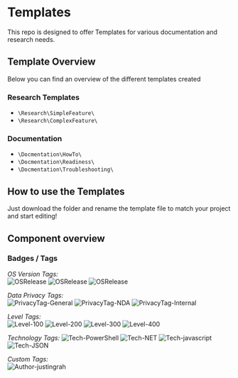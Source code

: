 # Templates
This repo is designed to offer Templates for various documentation and research needs.

## Template Overview
Below you can find an overview of the different templates created

### Research Templates
* `\Research\SimpleFeature\`
* `\Research\ComplexFeature\`

### Documentation
* `\Docmentation\HowTo\`
* `\Docmentation\Readiness\`
* `\Docmentation\Troubleshooting\`

## How to use the Templates
Just download the folder and rename the template file to match your project and start editing!

## Component overview

### **Badges / Tags**
*OS Version Tags:*<br>
![OSRelease][badge-osrelease-22h2]
![OSRelease][badge-osrelease-21h2]
![OSRelease][badge-osrelease-21h1]

*Data Privacy Tags:*<br>
![PrivacyTag-General][badge-privacy-general]
![PrivacyTag-NDA][badge-privacy-nda]
![PrivacyTag-Internal][badge-privacy-internal]

*Level Tags:*<br>
![Level-100][badge-level-100]
![Level-200][badge-level-200]
![Level-300][badge-level-300]
![Level-400][badge-level-400]

*Technology Tags:*
![Tech-PowerShell][technology-powershell]
![Tech-NET][technology-net]
![Tech-javascript][technology-javascript]
![Tech-JSON][technology-json]

*Custom Tags:*<br>
![Author-justingrah][badge-author]



<!-- ===========[PAGE END]=========== --->
<!-- 
====
Badge Assets 
====
-->

<!-- Author Badge -->
[badge-author]: https://img.shields.io/badge/Author-YOURNAMEHERE-brightgreen?style=flat-square&logo=microsoft

<!-- OS Release Tags -->
[badge-osrelease-22h2]: https://img.shields.io/badge/OS%20Release-22H2-brightgreen?style=flat-square&logo=microsoftazure


[badge-osrelease-21h2]: https://img.shields.io/badge/OS%20Release-21H2-yellow?style=flat-square&logo=microsoftazure


[badge-osrelease-21h1]: https://img.shields.io/badge/OS%20Release-21H1-red?style=flat-square&logo=microsoftazure


<!-- Privacy Tags -->
[badge-privacy-general]: https://img.shields.io/badge/Privacy%20Tag-General-brightgreen?style=flat-square

[badge-privacy-nda]: https://img.shields.io/badge/Privacy%20Tag-NDA%20Only-yellow?style=flat-square

[badge-privacy-internal]: https://img.shields.io/badge/Privacy%20Tag-Internal%20Only-red?style=flat-square

<!-- Level Tags -->
[badge-level-100]: https://img.shields.io/badge/Level-100%20Foundational-blue?style=flat-square

[badge-level-200]: https://img.shields.io/badge/Level-200%20Specialist-orange?style=flat-square

[badge-level-300]: https://img.shields.io/badge/Level-300%20Advanced-red?style=flat-square

[badge-level-400]: https://img.shields.io/badge/Level-400%20Expert-lightgrey?style=flat-square


<!-- Technology Tags -->
[technology-powershell]: https://img.shields.io/badge/PowerShell-gray?style=flat-square&logo=PowerShell
[technology-net]: https://img.shields.io/badge/.NET-gray?style=flat-square&logo=dotnet
[technology-json]: https://img.shields.io/badge/json-gray?style=flat-square&logo=json
[technology-javascript]: https://img.shields.io/badge/Javascript-gray?style=flat-square&logo=JavaScript